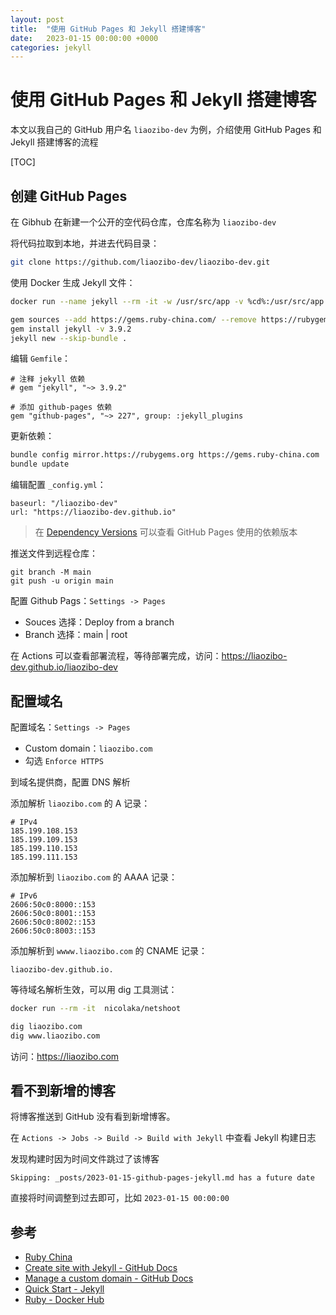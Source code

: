 ```yaml
---
layout: post
title:  "使用 GitHub Pages 和 Jekyll 搭建博客"
date:   2023-01-15 00:00:00 +0000
categories: jekyll
---
```


# 使用 GitHub Pages 和 Jekyll 搭建博客

本文以我自己的 GitHub 用户名 `liaozibo-dev` 为例，介绍使用 GitHub Pages 和 Jekyll 搭建博客的流程

[TOC]

## 创建 GitHub Pages

在 Gibhub 在新建一个公开的空代码仓库，仓库名称为 `liaozibo-dev`

将代码拉取到本地，并进去代码目录：
```bash
git clone https://github.com/liaozibo-dev/liaozibo-dev.git
```


使用 Docker 生成 Jekyll 文件：
```bash
docker run --name jekyll --rm -it -w /usr/src/app -v %cd%:/usr/src/app ruby:2.7.4 bash
```

```bash
gem sources --add https://gems.ruby-china.com/ --remove https://rubygems.org/
gem install jekyll -v 3.9.2
jekyll new --skip-bundle .
```

编辑 `Gemfile`：
```Gemfile
# 注释 jekyll 依赖
# gem "jekyll", "~> 3.9.2"

# 添加 github-pages 依赖
gem "github-pages", "~> 227", group: :jekyll_plugins
```

更新依赖：
```bash
bundle config mirror.https://rubygems.org https://gems.ruby-china.com
bundle update
```


编辑配置 `_config.yml`：
```
baseurl: "/liaozibo-dev"
url: "https://liaozibo-dev.github.io"
```

> 在 [Dependency Versions][dependency-versions] 可以查看 GitHub Pages 使用的依赖版本

推送文件到远程仓库：

```
git branch -M main
git push -u origin main
```

配置 Github Pags：`Settings -> Pages`
 * Souces 选择：Deploy from a branch
 * Branch 选择：main \| root 

在 Actions 可以查看部署流程，等待部署完成，访问：https://liaozibo-dev.github.io/liaozibo-dev

## 配置域名

配置域名：`Settings -> Pages`
* Custom domain：`liaozibo.com`
* 勾选 `Enforce HTTPS`

到域名提供商，配置 DNS 解析

添加解析 `liaozibo.com` 的 A 记录：
```
# IPv4
185.199.108.153
185.199.109.153
185.199.110.153
185.199.111.153
```

添加解析到 `liaozibo.com` 的 AAAA 记录：
``` 
# IPv6
2606:50c0:8000::153
2606:50c0:8001::153
2606:50c0:8002::153
2606:50c0:8003::153
```

添加解析到 `wwww.liaozibo.com` 的 CNAME 记录：
```
liaozibo-dev.github.io.
```

等待域名解析生效，可以用 dig 工具测试：
```bash
docker run --rm -it  nicolaka/netshoot
```

```bash
dig liaozibo.com
dig www.liaozibo.com
```

访问：https://liaozibo.com

## 看不到新增的博客

将博客推送到 GitHub 没有看到新增博客。

在 `Actions -> Jobs -> Build -> Build with Jekyll` 中查看 Jekyll 构建日志

发现构建时因为时间文件跳过了该博客

```
Skipping: _posts/2023-01-15-github-pages-jekyll.md has a future date
```

直接将时间调整到过去即可，比如 `2023-01-15 00:00:00`

## 参考

* [Ruby China][ruby-china]
* [Create site with Jekyll - GitHub Docs][creating-a-github-pages-site-with-jekyll]
* [Manage a custom domain - GitHub Docs][managing-a-custom-domain-for-your-github-pages-site]
* [Quick Start - Jekyll][jekyll-quick-start]
* [Ruby - Docker Hub][ruby]


[dependency-versions]: https://pages.github.com/versions/
[creating-a-github-pages-site-with-jekyll]: https://docs.github.com/en/pages/setting-up-a-github-pages-site-with-jekyll/creating-a-github-pages-site-with-jekyll
[managing-a-custom-domain-for-your-github-pages-site]: https://docs.github.com/en/pages/configuring-a-custom-domain-for-your-github-pages-site/managing-a-custom-domain-for-your-github-pages-site
[ruby-china]: https://gems.ruby-china.com/
[jekyll-quick-start]: https://jekyllrb.com/docs/
[ruby]: https://hub.docker.com/_/ruby